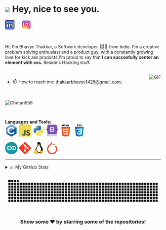 <h1><img src="https://emojis.slackmojis.com/emojis/images/1531849430/4246/blob-sunglasses.gif?1531849430" width="30"/> Hey, nice to see you.</h1>

<p align="left">
<a href="https://www.linkedin.com/in/bhavye-thakkar-0b086830a?utm_source=share&utm_campaign=share_via&utm_content=profile&utm_medium=android_app" target="_blank"><img height="30" src="https://raw.githubusercontent.com/Chetan559/Chetan559/main/Resources/png/linkedin.png"></a>&nbsp;&nbsp;&nbsp;&nbsp;&nbsp;
<a href="https://www.instagram.com/typically_bhavye?igsh=NXJxODd2NjY2MGU1" target="_blank"><img height="30" src="https://raw.githubusercontent.com/Chetan559/Chetan559/main/Resources/png/instagram.png"></a>&nbsp;&nbsp;&nbsp;&nbsp;&nbsp;

</p>

<br>

Hi, I'm Bhavye Thakkar, a Software developer 👨🏻‍💻 from India. I'm a creative problem solving enthusiast and a product guy, with a constantly growing love for kick ass products.I'm proud to say that **I can succesfully center an element with css.** Beside's Hacking stuff.

<br>

<!-- https://media.giphy.com/media/SWoSkN6DxTszqIKEqv/giphy.gif -->
<!-- <img align="right" height="250" width="400" alt="GIF" src="https://miro.medium.com/max/1360/1*IRGHmiGsa16stedQvIaZfw.gif" /> -->

<img align="right" alt="GIF" src="https://media.giphy.com/media/3ohzdKvLT1DxFxhZAI/giphy.gif" />

- 📫 How to reach me: [thakkarbhavye1425@gmail.com](mailto:thakkarbhavye1425@gmail.com);

 <br>

 <p align="left"> <img src="https://komarev.com/ghpvc/?username=Chetan559&label=Profile%20views&color=0e75b6&style=flat" alt="Chetan559" /> </p> 
 
 </br>

**Languages and Tools:**
<br>
<code><img src="https://raw.githubusercontent.com/teamedwardforever/Readme-Generator/71f25dd8b98329b168142a6b782a107b75eab178/svg/Skills/Languages/c-original.svg" alt="C" width="40" height="40"/></code>
<code><img src="https://raw.githubusercontent.com/teamedwardforever/Readme-Generator/71f25dd8b98329b168142a6b782a107b75eab178/svg/Skills/Languages/javascript-original.svg" alt="Javascript" width="40" height="40"/></code>
<code><img src="https://raw.githubusercontent.com/teamedwardforever/Readme-Generator/71f25dd8b98329b168142a6b782a107b75eab178/svg/Skills/Languages/python-original.svg" alt="Python" width="40" height="40"/></code>
<code><img src="https://raw.githubusercontent.com/teamedwardforever/Readme-Generator/71f25dd8b98329b168142a6b782a107b75eab178/svg/Skills/Frontend/bootstrap-plain-wordmark.svg" alt="Bootstrap" width="40" height="40"/></code>
<code><img src="https://raw.githubusercontent.com/teamedwardforever/Readme-Generator/71f25dd8b98329b168142a6b782a107b75eab178/svg/Skills/Frontend/html5-original-wordmark.svg" alt="HTML" width="40" height="40"/></code>
<code><img src="https://raw.githubusercontent.com/teamedwardforever/Readme-Generator/71f25dd8b98329b168142a6b782a107b75eab178/svg/Skills/Frontend/css3-original-wordmark.svg" alt="Css" width="40" height="40"/></code>

<code><img src="https://raw.githubusercontent.com/teamedwardforever/Readme-Generator/71f25dd8b98329b168142a6b782a107b75eab178/svg/Skills/Other/arduino-1.svg" alt="Arduino" width="40" height="40"/></code>
<code><img src="https://raw.githubusercontent.com/teamedwardforever/Readme-Generator/71f25dd8b98329b168142a6b782a107b75eab178/svg/Skills/Other/git-scm-icon.svg" alt="Git" width="40" height="40"/></code>
<code><img src="https://raw.githubusercontent.com/teamedwardforever/Readme-Generator/71f25dd8b98329b168142a6b782a107b75eab178/svg/Skills/Other/linux-original.svg" alt="Linux" width="40" height="40"/></code>
<code><img src="https://raw.githubusercontent.com/teamedwardforever/Readme-Generator/71f25dd8b98329b168142a6b782a107b75eab178/svg/Skills/ML/pytorch-icon.svg" alt="Pytorch" width="40" height="40"/></code>

 <!--

### 📢 Find me elsewhere

<p align="left">
  <a href="https://www.codechef.com/users/chetan_9704/">
    <img src="https://raw.githubusercontent.com/Chetan559/Chetan559/main/Resources/svg/codechef.svg" alt="codechef" style="vertical-align:top; margin:4px">
  </a>&nbsp;&nbsp;&nbsp;
  
  <a href="https://leetcode.com/chetan_9704/">
    <img src="https://raw.githubusercontent.com/Chetan559/Chetan559/main/Resources/svg/leetcode.svg" alt="leetcode" style="vertical-align:top; margin:4px">
  </a>&nbsp;&nbsp;&nbsp;

  <a href="https://www.hackerrank.com/cschetan559">
    <img src="https://raw.githubusercontent.com/Chetan559/Chetan559/main/Resources/svg/hackerrank.svg" alt="hackerrank" style="vertical-align:top; margin:4px">
  </a>&nbsp;&nbsp;&nbsp;
  
 
</p> -->

<hr>

<details>
<summary>📈 My GitHub Stats</summary>
<p align="left"> <img src="https://github-readme-streak-stats.herokuapp.com/?user=Chetan559&theme=dark&hide_border=true" widht="90%"/>
<img src="https://github-readme-stats.vercel.app/api?username=Chetan559&theme=dark&show_icons=true&hide_border=true&count_private=true" /></p>

</details>

</br>

<picture>
  <source media="(prefers-color-scheme: dark)" srcset="https://raw.githubusercontent.com/Chetan559/Chetan559/output/snake.svg">
  <source media="(prefers-color-scheme: light)" srcset="https://raw.githubusercontent.com/Chetan559/Chetan559/output/snake.svg">
  <img alt="GitHub contribution snake animation" src="https://raw.githubusercontent.com/Chetan559/Chetan559/output/snake.svg">
</picture>


<div align="center">

### Show some ❤️ by starring some of the repositories!

</div>
